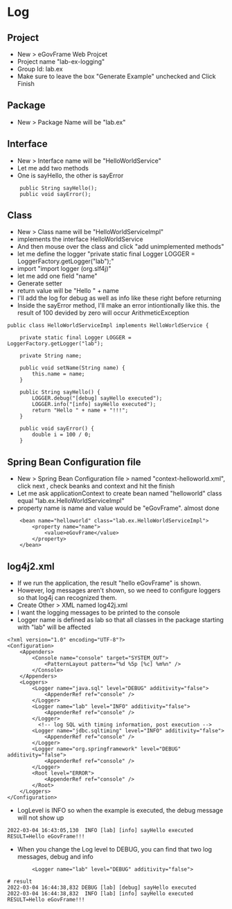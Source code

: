# Log

## Project

- New > eGovFrame Web Projcet
- Project name "lab-ex-logging"
- Group Id: lab.ex
- Make sure to leave the box "Generate Example" unchecked and Click Finish

## Package

- New > Package Name will be "lab.ex"

## Interface

- New > Interface name will be "HelloWorldService"
- Let me add two methods
- One is sayHello, the other is sayError

```
	public String sayHello();
	public void sayError();

```

## Class

- New > Class name will be "HelloWorldServiceImpl"
- implements the interface HelloWorldService
- And then mouse over the class and click "add unimplemented methods"
- let me define the logger "private static final Logger LOGGER = LoggerFactory.getLogger("lab");"
- import "import logger (org.slf4j)"
- let me add one field "name"
- Generate setter
- return value will be "Hello " + name
- I'll add the log for debug as well as info like these right before returning
- Inside the sayError method, I'll make an error intiontionally like this. the result of 100 devided by zero will occur ArithmeticException

```
public class HelloWorldServiceImpl implements HelloWorldService {

	private static final Logger LOGGER = LoggerFactory.getLogger("lab");

	private String name;

	public void setName(String name) {
		this.name = name;
	}

	public String sayHello() {
		LOGGER.debug("[debug] sayHello executed");
		LOGGER.info("[info] sayHello executed");
		return "Hello " + name + "!!!";
	}

	public void sayError() {
		double i = 100 / 0;
	}

```

## Spring Bean Configuration file

- New > Spring Bean Configuration file > named "context-helloworld.xml", click next , check beanks and context and hit the finish
- Let me ask applicationContext to create bean named "helloworld" class equal "lab.ex.HelloWorldServiceImpl"
- property name is name and value would be "eGovFrame". almost done

```
	<bean name="helloworld" class="lab.ex.HelloWorldServiceImpl">
		<property name="name">
			<value>eGovFrame</value>
		</property>
	</bean>

```

## log4j2.xml

- If we run the application, the result "hello eGovFrame" is shown.
- However, log messages aren't shown, so we need to configure loggers so that log4j can recognized them.
- Create Other > XML named log42j.xml
- I want the logging messages to be printed to the console
- Logger name is defined as lab so that all classes in the package starting with "lab" will be affected

```
<?xml version="1.0" encoding="UTF-8"?>
<Configuration>
    <Appenders>
        <Console name="console" target="SYSTEM_OUT">
            <PatternLayout pattern="%d %5p [%c] %m%n" />
        </Console>
    </Appenders>
    <Loggers>
        <Logger name="java.sql" level="DEBUG" additivity="false">
            <AppenderRef ref="console" />
        </Logger>
        <Logger name="lab" level="INFO" additivity="false">
            <AppenderRef ref="console" />
        </Logger>
		  <!-- log SQL with timing information, post execution -->
	    <Logger name="jdbc.sqltiming" level="INFO" additivity="false">
	        <AppenderRef ref="console" />
	    </Logger>
	    <Logger name="org.springframework" level="DEBUG" additivity="false">
	        <AppenderRef ref="console" />
	    </Logger>
        <Root level="ERROR">
            <AppenderRef ref="console" />
        </Root>
    </Loggers>
</Configuration>
```
- LogLevel is INFO so when the example is executed, the debug message will not show up

```
2022-03-04 16:43:05,130  INFO [lab] [info] sayHello executed
RESULT=Hello eGovFrame!!!
```

- When you change the Log level to DEBUG, you can find that two log messages, debug and info

```
        <Logger name="lab" level="DEBUG" additivity="false">

# result
2022-03-04 16:44:38,832 DEBUG [lab] [debug] sayHello executed
2022-03-04 16:44:38,832  INFO [lab] [info] sayHello executed
RESULT=Hello eGovFrame!!!
```